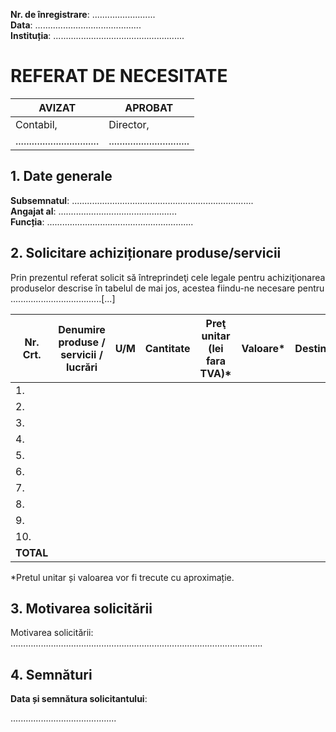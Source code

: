 **Nr. de înregistrare**: .........................  
**Data**: ..........................................  
**Instituția**: ....................................................

# REFERAT DE NECESITATE

**AVIZAT**                                          | **APROBAT**  
---------------------------------------             |---------------------------------------  
Contabil,                                           | Director,  
...............................                     | ..............................

## 1. Date generale

**Subsemnatul**: ........................................................................  
**Angajat al**: ...............................................  
**Funcția**: ..........................................................

## 2. Solicitare achiziționare produse/servicii

Prin prezentul referat solicit să întreprindeţi cele legale pentru achiziţionarea produselor descrise în tabelul de mai jos, acestea fiindu-ne necesare pentru ....................................[...]

| Nr. Crt. | Denumire produse / servicii / lucrări | U/M | Cantitate | Preţ unitar (lei fara TVA)* | Valoare* | Destinaţia |
|----------|---------------------------------------|-----|-----------|-----------------------------|---------|------------|
| 1.       |                                       |     |           |                             |         |            |
| 2.       |                                       |     |           |                             |         |            |
| 3.       |                                       |     |           |                             |         |            |
| 4.       |                                       |     |           |                             |         |            |
| 5.       |                                       |     |           |                             |         |            |
| 6.       |                                       |     |           |                             |         |            |
| 7.       |                                       |     |           |                             |         |            |
| 8.       |                                       |     |           |                             |         |            |
| 9.       |                                       |     |           |                             |         |            |
| 10.      |                                       |     |           |                             |         |            |
| **TOTAL**|                                       |     |           |                             |         |            |

*Pretul unitar și valoarea vor fi trecute cu aproximație.

## 3. Motivarea solicitării

Motivarea solicitării: ……………………………………………………………………………………….

## 4. Semnături

**Data și semnătura solicitantului**:

..........................................
